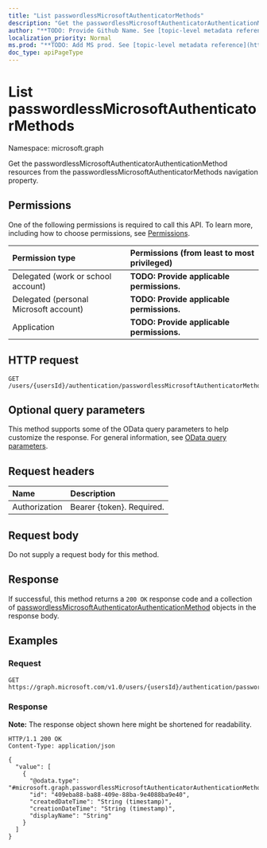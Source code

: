 ```yaml
---
title: "List passwordlessMicrosoftAuthenticatorMethods"
description: "Get the passwordlessMicrosoftAuthenticatorAuthenticationMethod resources from the passwordlessMicrosoftAuthenticatorMethods navigation property."
author: "**TODO: Provide Github Name. See [topic-level metadata reference](https://msgo.azurewebsites.net/add/document/guidelines/metadata.html#topic-level-metadata)**"
localization_priority: Normal
ms.prod: "**TODO: Add MS prod. See [topic-level metadata reference](https://msgo.azurewebsites.net/add/document/guidelines/metadata.html#topic-level-metadata)**"
doc_type: apiPageType
---
```


# List passwordlessMicrosoftAuthenticatorMethods
Namespace: microsoft.graph



Get the passwordlessMicrosoftAuthenticatorAuthenticationMethod resources from the passwordlessMicrosoftAuthenticatorMethods navigation property.

## Permissions
One of the following permissions is required to call this API. To learn more, including how to choose permissions, see [Permissions](/graph/permissions-reference).

|Permission type|Permissions (from least to most privileged)|
|:---|:---|
|Delegated (work or school account)|**TODO: Provide applicable permissions.**|
|Delegated (personal Microsoft account)|**TODO: Provide applicable permissions.**|
|Application|**TODO: Provide applicable permissions.**|

## HTTP request

<!-- {
  "blockType": "ignored"
}
-->
``` http
GET /users/{usersId}/authentication/passwordlessMicrosoftAuthenticatorMethods
```

## Optional query parameters
This method supports some of the OData query parameters to help customize the response. For general information, see [OData query parameters](/graph/query-parameters).

## Request headers
|Name|Description|
|:---|:---|
|Authorization|Bearer {token}. Required.|

## Request body
Do not supply a request body for this method.

## Response

If successful, this method returns a `200 OK` response code and a collection of [passwordlessMicrosoftAuthenticatorAuthenticationMethod](../resources/passwordlessmicrosoftauthenticatorauthenticationmethod.md) objects in the response body.

## Examples

### Request
<!-- {
  "blockType": "request",
  "name": "list_passwordlessmicrosoftauthenticatorauthenticationmethod"
}
-->
``` http
GET https://graph.microsoft.com/v1.0/users/{usersId}/authentication/passwordlessMicrosoftAuthenticatorMethods
```


### Response
**Note:** The response object shown here might be shortened for readability.
<!-- {
  "blockType": "response",
  "truncated": true,
  "@odata.type": "Collection(microsoft.graph.passwordlessMicrosoftAuthenticatorAuthenticationMethod)"
}
-->
``` http
HTTP/1.1 200 OK
Content-Type: application/json

{
  "value": [
    {
      "@odata.type": "#microsoft.graph.passwordlessMicrosoftAuthenticatorAuthenticationMethod",
      "id": "409eba88-ba88-409e-88ba-9e4088ba9e40",
      "createdDateTime": "String (timestamp)",
      "creationDateTime": "String (timestamp)",
      "displayName": "String"
    }
  ]
}
```

